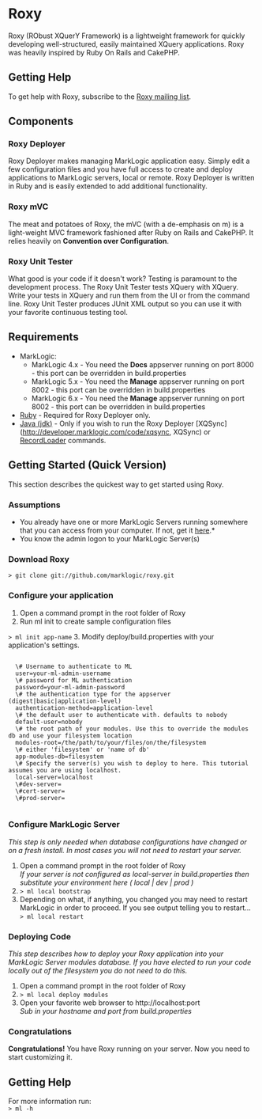 # Roxy
Roxy (RObust XQuerY Framework) is a lightweight framework for quickly developing well-structured, easily maintained XQuery applications. Roxy was heavily inspired by Ruby On Rails and CakePHP.

## Getting Help
To get help with Roxy, subscribe to the [Roxy mailing list](http://developer.marklogic.com/mailman/listinfo/roxy).

## Components
### Roxy Deployer
Roxy Deployer makes managing MarkLogic application easy. Simply edit a few configuration files and you have full access to create and deploy applications to MarkLogic servers, local or remote. Roxy Deployer is written in Ruby and is easily extended to add additional functionality.

### Roxy mVC
The meat and potatoes of Roxy, the mVC (with a de-emphasis on m) is a light-weight MVC framework fashioned after Ruby on Rails and CakePHP. It relies heavily on **Convention over Configuration**.

### Roxy Unit Tester
What good is your code if it doesn't work? Testing is paramount to the development process. The Roxy Unit Tester tests XQuery with XQuery. Write your tests in XQuery and run them from the UI or from the command line. Roxy Unit Tester produces JUnit XML output so you can use it with your favorite continuous testing tool.

## Requirements
* MarkLogic:
  * MarkLogic 4.x - You need the **Docs** appserver running on port 8000 - this port can be overridden in build.properties
  * MarkLogic 5.x - You need the **Manage** appserver running on port 8002 - this port can be overridden in build.properties
  * MarkLogic 6.x - You need the **Manage** appserver running on port 8002 - this port can be overridden in build.properties
* [Ruby](http://www.ruby-lang.org/en/) - Required for Roxy Deployer only.
* [Java (jdk)](http://www.oracle.com/technetwork/java/javase/downloads/index.html) - Only if you wish to run the Roxy Deployer [XQSync](http://developer.marklogic.com/code/xqsync, XQSync) or [RecordLoader](http://developer.marklogic.com/code/recordloader) commands.

## Getting Started (Quick Version)
This section describes the quickest way to get started using Roxy.

### Assumptions
* You already have one or more MarkLogic Servers running somewhere that you can access from your computer. If not, get it [here](http://community.marklogic.com/products).* 
* You know the admin logon to your MarkLogic Server(s)

### Download Roxy
`> git clone git://github.com/marklogic/roxy.git`

### Configure your application
1. Open a command prompt in the root folder of Roxy
2. Run ml init to create sample configuration files

  `> ml init app-name`
3. Modify deploy/build.properties with your application's settings.

  <code>
  \# Username to authenticate to ML  
  user=your-ml-admin-username  
  \# password for ML authentication  
  password=your-ml-admin-password  
  \# the authentication type for the appserver (digest|basic|application-level)  
  authentication-method=application-level  
  \# the default user to authenticate with. defaults to nobody  
  default-user=nobody  
  \# the root path of your modules. Use this to override the modules db and use your filesystem location  
  modules-root=/the/path/to/your/files/on/the/filesystem  
  \# either 'filesystem' or 'name of db'  
  app-modules-db=filesystem  
  \# Specify the server(s) you wish to deploy to here. This tutorial assumes you are using localhost.  
  local-server=localhost  
  \#dev-server=  
  \#cert-server=  
  \#prod-server=  
  </code>

### Configure MarkLogic Server
*This step is only needed when database configurations have changed or on a fresh install. In most cases you will not need to restart your server.*

1. Open a command prompt in the root folder of Roxy  
  *If your server is not configured as local-server in build.properties then substitute your environment here ( local | dev | prod )*
2. `> ml local bootstrap`
3. Depending on what, if anything, you changed you may need to restart MarkLogic in order to proceed. If you see output telling you to restart...  
  `> ml local restart`

### Deploying Code
*This step describes how to deploy your Roxy application into your MarkLogic Server modules database. If you have elected to run your code locally out of the filesystem you do not need to do this.*

1. Open a command prompt in the root folder of Roxy
2. `> ml local deploy modules`
3. Open your favorite web browser to http://localhost:port  
  *Sub in your hostname and port from build.properties*

### Congratulations
**Congratulations!** You have Roxy running on your server. Now you need to start customizing it.

## Getting Help
For more information run:  
  `> ml -h`
